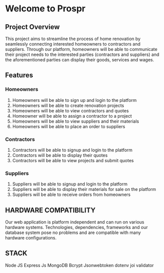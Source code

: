 # Welcome to Prospr

## Project Overview
This project aims to streamline the process of home renovation by seamlessly connecting interested homeowners to contractors and suppliers. Through our platform, homeowners will be able to communicate their project needs to the interested parties (contractors and suppliers) and the aforementioned parties can display their goods, services and wages.

## Features
### Homeowners
1) Homeowners will be able to sign up and login to the platform
2) Homeowners will be able to create renovation projects
3) Homeowners will be able to view contractors and quotes
4) Homeowner will be able to assign a contractor to a project
5) Homeowners will be able to view suppliers and their materials
6) Homeowners will be able to place an order to suppliers

### Contractors
1) Contractors will be able to signup and login to the platform
2) Contractors will be able to display their quotes
3) Contractors will be able to view projects and submit quotes

### Suppliers
1) Suppliers will be able to signup and login to the platform
2) Suppliers will be able to display their materials for sale on the platform
3) Suppliers will be able to receive orders from homeowners 


## HARDWARE COMPATIBILITY
Our web application is platform independent and can run on various hardware systems. Technologies, dependencies, frameworks and our database system pose no problems and are compatible with many hardware configurations.

## STACK
Node JS
Express Js
MongoDB
Bcrypt
Jsonwebtoken
dotenv
joi validator
